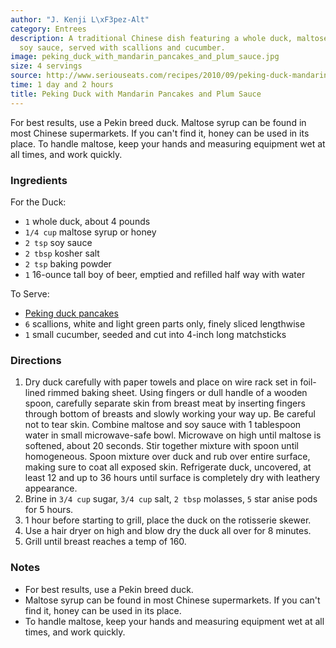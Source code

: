 ```yaml
---
author: "J. Kenji L\xF3pez-Alt"
category: Entrees
description: A traditional Chinese dish featuring a whole duck, maltose syrup and
  soy sauce, served with scallions and cucumber.
image: peking_duck_with_mandarin_pancakes_and_plum_sauce.jpg
size: 4 servings
source: http://www.seriouseats.com/recipes/2010/09/peking-duck-mandarin-pancakes-plum-sauce-recipe.html
time: 1 day and 2 hours
title: Peking Duck with Mandarin Pancakes and Plum Sauce
---
```


For best results, use a Pekin breed duck. Maltose syrup can be found in most Chinese supermarkets. If you can't find it, honey can be used in its place. To handle maltose, keep your hands and measuring equipment wet at all times, and work quickly.

### Ingredients

For the Duck:

  * `1` whole duck, about 4 pounds
  * `1/4 cup` maltose syrup or honey
  * `2 tsp` soy sauce
  * `2 tbsp` kosher salt
  * `2 tsp` baking powder
  * `1` 16-ounce tall boy of beer, emptied and refilled half way with water

To Serve:

  * [Peking duck pancakes](peking_duck_pancakes.html)
  * `6` scallions, white and light green parts only, finely sliced lengthwise
  * `1` small cucumber, seeded and cut into 4-inch long matchsticks

### Directions

1. Dry duck carefully with paper towels and place on wire rack set in foil-lined rimmed baking sheet. Using fingers or dull handle of a wooden spoon, carefully separate skin from breast meat by inserting fingers through bottom of breasts and slowly working your way up. Be careful not to tear skin. Combine maltose and soy sauce with 1 tablespoon water in small microwave-safe bowl. Microwave on high until maltose is softened, about 20 seconds. Stir together mixture with spoon until homogeneous. Spoon mixture over duck and rub over entire surface, making sure to coat all exposed skin. Refrigerate duck, uncovered, at least 12 and up to 36 hours until surface is completely dry with leathery appearance.
2. Brine in `3/4 cup` sugar, `3/4 cup` salt, `2 tbsp` molasses, `5` star anise pods for 5 hours.
3. 1 hour before starting to grill, place the duck on the rotisserie skewer.
4. Use a hair dryer on high and blow dry the duck all over for 8 minutes.
5. Grill until breast reaches a temp of 160.

### Notes

* For best results, use a Pekin breed duck.
* Maltose syrup can be found in most Chinese supermarkets. If you can't find it, honey can be used in its place.
* To handle maltose, keep your hands and measuring equipment wet at all times, and work quickly.